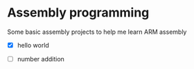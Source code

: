 # Assembly programming
Some basic assembly projects to help me learn ARM assembly
 - [x] hello world
 - [ ] number addition

